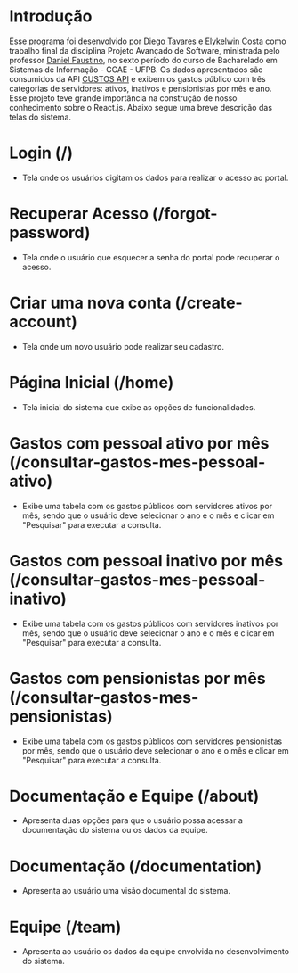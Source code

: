 # Introdução

Esse programa foi desenvolvido por [Diego Tavares](https://github.com/DiegoTav) e [Elykelwin Costa](https://github.com/ElykelwinCosta) como trabalho final da disciplina Projeto Avançado de Software, ministrada pelo professor [Daniel Faustino](https://github.com/danieltidus), no sexto período do curso de Bacharelado em Sistemas de Informação - CCAE - UFPB.
Os dados apresentados são consumidos da API [CUSTOS API](https://apidatalake.tesouro.gov.br/docs/custos/#/Pessoal%20ativo/get_ords_custos_tt_pessoal_ativo) e exibem os gastos público com três categorias de servidores: ativos, inativos e pensionistas por mês e ano.
Esse projeto teve grande importância na construção de nosso conhecimento sobre o React.js.
Abaixo segue uma breve descrição das telas do sistema.

# Login (/)
* Tela onde os usuários digitam os dados para realizar o acesso ao portal.

# Recuperar Acesso (/forgot-password)
* Tela onde o usuário que esquecer a senha do portal pode recuperar o acesso.

# Criar uma nova conta (/create-account)
* Tela onde um novo usuário pode realizar seu cadastro.

# Página Inicial (/home)
* Tela inicial do sistema que exibe as opções de funcionalidades.

# Gastos com pessoal ativo por mês (/consultar-gastos-mes-pessoal-ativo)
* Exibe uma tabela com os gastos públicos com servidores ativos por mês, sendo que o usuário deve
selecionar o ano e o mês e clicar em "Pesquisar" para executar a consulta.

# Gastos com pessoal inativo por mês (/consultar-gastos-mes-pessoal-inativo)
* Exibe uma tabela com os gastos públicos com servidores inativos por mês, sendo que o usuário deve
selecionar o ano e o mês e clicar em "Pesquisar" para executar a consulta.

# Gastos com pensionistas por mês (/consultar-gastos-mes-pensionistas)
* Exibe uma tabela com os gastos públicos com servidores pensionistas por mês, sendo que o usuário deve
selecionar o ano e o mês e clicar em "Pesquisar" para executar a consulta.

# Documentação e Equipe (/about)
* Apresenta duas opções para que o usuário possa acessar a documentação do sistema ou os dados da equipe.

# Documentação (/documentation)
* Apresenta ao usuário uma visão documental do sistema.

# Equipe (/team)
* Apresenta ao usuário os dados da equipe envolvida no desenvolvimento do sistema.
